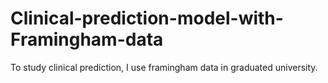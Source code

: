 # Clinical-prediction-model-with-Framingham-data
To study clinical prediction, I use framingham data in graduated university.
